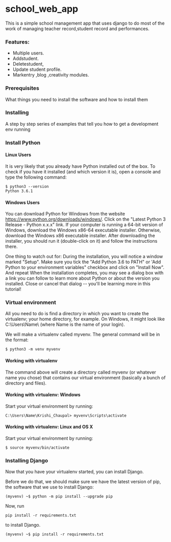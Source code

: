 # school_web_app
This is a simple school management app that uses django to do most of the work of managing teacher record,student record and performances.
### Features:
- Multiple users.
- Addstudent.
- Deletestudent,
- Update student profile.
- Markentry ,blog ,creativity modules.
### Prerequisites
What things you need to install the software and how to install them

### Installing
A step by step series of examples that tell you how to get a development env running

### Install Python
#### Linux Users
It is very likely that you already have Python installed out of the box. To check if you have it installed (and which version it is), open a console and type the following command:
```
$ python3 --version
Python 3.6.1
```
#### Windows Users
You can download Python for Windows from the website https://www.python.org/downloads/windows/. Click on the "Latest Python 3 Release - Python x.x.x" link. If your computer is running a 64-bit version of Windows, download the Windows x86-64 executable installer. Otherwise, download the Windows x86 executable installer. After downloading the installer, you should run it (double-click on it) and follow the instructions there.

One thing to watch out for: During the installation, you will notice a window marked "Setup". Make sure you tick the "Add Python 3.6 to PATH" or 'Add Python to your environment variables" checkbox and click on "Install Now". And repeat When the installation completes, you may see a dialog box with a link you can follow to learn more about Python or about the version you installed. Close or cancel that dialog -- you'll be learning more in this tutorial!

### Virtual environment
All you need to do is find a directory in which you want to create the virtualenv; your home directory, for example. On Windows, it might look like C:\Users\Name\ (where Name is the name of your login).

We will make a virtualenv called myvenv. The general command will be in the format:
```
$ python3 -m venv myvenv
```
#### Working with virtualenv
The command above will create a directory called myvenv (or whatever name you chose) that contains our virtual environment (basically a bunch of directory and files).

#### Working with virtualenv: Windows
Start your virtual environment by running:
```
C:\Users\Name\Krishi_Chaupal> myvenv\Scripts\activate
```
#### Working with virtualenv: Linux and OS X
Start your virtual environment by running:
```
$ source myvenv/bin/activate
```
### Installing Django
Now that you have your virtualenv started, you can install Django.

Before we do that, we should make sure we have the latest version of pip, the software that we use to install Django:
```
(myvenv) ~$ python -m pip install --upgrade pip
```
Now, run
```
pip install -r requirements.txt
```
to install Django.

```
(myvenv) ~$ pip install -r requirements.txt
```
